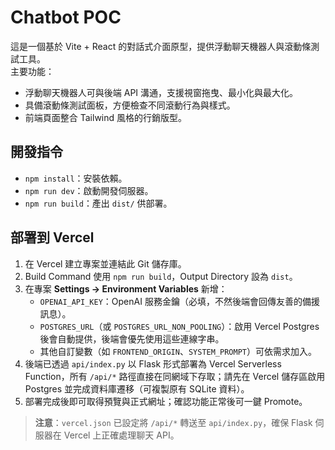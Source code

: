 # Chatbot POC

這是一個基於 Vite + React 的對話式介面原型，提供浮動聊天機器人與滾動條測試工具。  
主要功能：

- 浮動聊天機器人可與後端 API 溝通，支援視窗拖曳、最小化與最大化。
- 具備滾動條測試面板，方便檢查不同滾動行為與樣式。
- 前端頁面整合 Tailwind 風格的行銷版型。

## 開發指令

- `npm install`：安裝依賴。
- `npm run dev`：啟動開發伺服器。
- `npm run build`：產出 `dist/` 供部署。

## 部署到 Vercel

1. 在 Vercel 建立專案並連結此 Git 儲存庫。
2. Build Command 使用 `npm run build`，Output Directory 設為 `dist`。
3. 在專案 **Settings → Environment Variables** 新增：
   - `OPENAI_API_KEY`：OpenAI 服務金鑰（必填，不然後端會回傳友善的備援訊息）。
   - `POSTGRES_URL`（或 `POSTGRES_URL_NON_POOLING`）：啟用 Vercel Postgres 後會自動提供，後端會優先使用這些連線字串。
   - 其他自訂變數（如 `FRONTEND_ORIGIN`、`SYSTEM_PROMPT`）可依需求加入。
4. 後端已透過 `api/index.py` 以 Flask 形式部署為 Vercel Serverless Function，所有 `/api/*` 路徑直接在同網域下存取；請先在 Vercel 儲存區啟用 Postgres 並完成資料庫遷移（可複製原有 SQLite 資料）。
5. 部署完成後即可取得預覽與正式網址；確認功能正常後可一鍵 Promote。

> **注意**：`vercel.json` 已設定將 `/api/*` 轉送至 `api/index.py`，確保 Flask 伺服器在 Vercel 上正確處理聊天 API。

